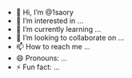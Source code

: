 - 👋 Hi, I’m @1saory
- 👀 I’m interested in ...
- 🌱 I’m currently learning ...
- 💞️ I’m looking to collaborate on ...
- 📫 How to reach me ...
- 😄 Pronouns: ...
- ⚡ Fun fact: ...

<!---
1saory/1saory is a ✨ special ✨ repository because its `README.md` (this file) appears on your GitHub profile.
You can click the Preview link to take a look at your changes.
--->
